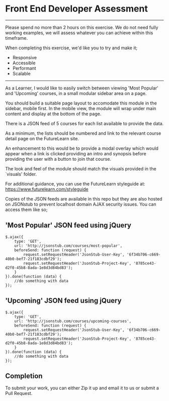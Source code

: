 Front End Developer Assessment
==============================

* * *

Please spend no more than 2 hours on this exercise. We do not need fully working examples, we will assess whatever you can achieve within this timeframe.

When completing this exercise, we'd like you to try and make it;

* Responsive
* Accessible
* Performant
* Scalable

* * *

As a Learner, I would like to easily switch between viewing 'Most Popular' and 'Upcoming' courses, in a small modular sidebar area on a page.

You should build a suitable page layout to accomodate this module in the sidebar, mobile first. In the mobile view, the module will wrap under main content and display at the bottom of the page.

There is a JSON feed of 5 courses for each list available to provide the data.

As a minimum, the lists should be numbered and link to the relevant course detail page on the FutureLearn site.

An enhancement to this would be to provide a modal overlay which would appear when a link is clicked providing an intro and synopsis before providing the user with a button to join that course.

The look and feel of the module should match the visuals provided in the `visuals' folder.

For additional guidance, you can use the FutureLearn styleguide at: https://www.futurelearn.com/styleguide

Copies of the JSON feeds are available in this repo but they are also hosted on JSONstub to prevent localhost domain AJAX security issues. You can access them like so;


'Most Popular' JSON feed using jQuery
-------------------------------------
    $.ajax({
        type: 'GET',
        url: 'http://jsonstub.com/courses/most-popular',
        beforeSend: function (request) {
            request.setRequestHeader('JsonStub-User-Key', '6f34b706-c669-40b0-bef7-21f183cdbf29');
            request.setRequestHeader('JsonStub-Project-Key', '8785ce43-d2f0-45b8-8ada-1e8d3d84bd83');
        }
    }).done(function (data) {
        //do something with data
    });




'Upcoming' JSON feed using jQuery
---------------------------------
    $.ajax({
        type: 'GET',
        url: 'http://jsonstub.com/courses/upcoming-courses',
        beforeSend: function (request) {
            request.setRequestHeader('JsonStub-User-Key', '6f34b706-c669-40b0-bef7-21f183cdbf29');
            request.setRequestHeader('JsonStub-Project-Key', '8785ce43-d2f0-45b8-8ada-1e8d3d84bd83');
        }
    }).done(function (data) {
        //do something with data
    });


Completion
---------------
To submit your work, you can either Zip it up and email it to us or submit a Pull Request.


